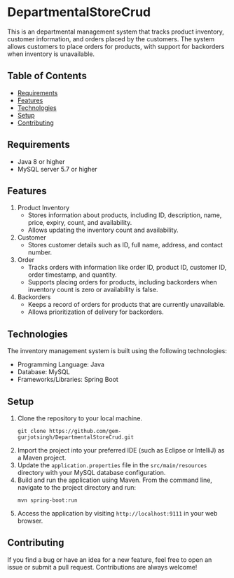 # DepartmentalStoreCrud

This is an departmental management system that tracks product inventory, customer information, and orders placed by the customers. The system allows customers to place orders for products, with support for backorders when inventory is unavailable.

## Table of Contents

- [Requirements](#requirements)
- [Features](#features)
- [Technologies](#technologies)
- [Setup](#setup)
- [Contributing](#contributing)

## Requirements

- Java 8 or higher
- MySQL server 5.7 or higher

## Features

1. Product Inventory
   - Stores information about products, including ID, description, name, price, expiry, count, and availability.
   - Allows updating the inventory count and availability.
2. Customer
   - Stores customer details such as ID, full name, address, and contact number.
3. Order
   - Tracks orders with information like order ID, product ID, customer ID, order timestamp, and quantity.
   - Supports placing orders for products, including backorders when inventory count is zero or availability is false.
4. Backorders
   - Keeps a record of orders for products that are currently unavailable.
   - Allows prioritization of delivery for backorders.

## Technologies

The inventory management system is built using the following technologies:

- Programming Language: Java
- Database: MySQL
- Frameworks/Libraries: Spring Boot

## Setup

1. Clone the repository to your local machine.
   ```
   git clone https://github.com/gem-gurjotsingh/DepartmentalStoreCrud.git
   ```
2. Import the project into your preferred IDE (such as Eclipse or IntelliJ) as a Maven project.
3. Update the `application.properties` file in the `src/main/resources` directory with your MySQL database configuration.
4. Build and run the application using Maven. From the command line, navigate to the project directory and run:
   ```
   mvn spring-boot:run
   ```
5. Access the application by visiting `http://localhost:9111` in your web browser.

## Contributing

If you find a bug or have an idea for a new feature, feel free to open an issue or submit a pull request. Contributions are always welcome!
